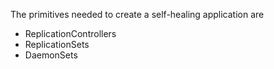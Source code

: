 The primitives needed to create a self-healing application are
- ReplicationControllers
- ReplicationSets
- DaemonSets
